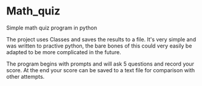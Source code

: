 # Math_quiz
Simple math quiz program in python

The project uses Classes and saves the results to a file.  It's very simple and was written to practive python, the bare bones of this could very easily be adapted to be more complicated in the future.

The program begins with prompts and will ask 5 questions and record your score.
At the end your score can be saved to a text file for comparison with other attempts.
